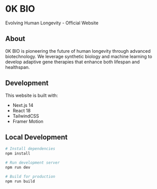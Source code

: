 # 0K BIO

Evolving Human Longevity - Official Website

## About

0K BIO is pioneering the future of human longevity through advanced biotechnology. We leverage synthetic biology and machine learning to develop adaptive gene therapies that enhance both lifespan and healthspan.

## Development

This website is built with:
- Next.js 14
- React 18
- TailwindCSS
- Framer Motion

## Local Development

```bash
# Install dependencies
npm install

# Run development server
npm run dev

# Build for production
npm run build
```
